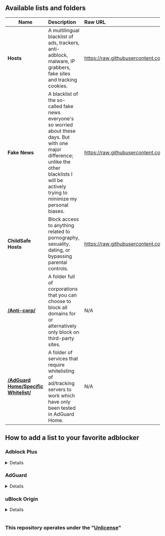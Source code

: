 ## Available lists and folders
 Name | Description | Raw URL |
----- |:----------- |:--------|
**Hosts** | A multilingual blacklist of ads, trackers, anti-adblock, malware, IP grabbers, fake sites and tracking cookies. | https://raw.githubusercontent.com/Cybo1927/Hosts/master/Hosts
**Fake News** | A blacklist of the so-called fake news everyone's so worried about these days. But with one major difference; unlike the other blacklists I will be actively trying to minimize my personal biases. | https://raw.githubusercontent.com/Cybo1927/Hosts/master/Fake%20News
**ChildSafe Hosts** | Block access to anything related to pornography, sexuality, dating, or bypassing parental controls. | https://raw.githubusercontent.com/Cybo1927/Hosts/master/ChildSafe%20Hosts
**[/Anti-corp/](https://github.com/Cybo1927/Hosts/tree/master/Anti-corp)** | A folder full of corporations that you can choose to block all domains for or alternatively only block on third-party sites. | N/A
**[/AdGuard Home/Specific Whitelist/](https://github.com/Cybo1927/Hosts/tree/master/AdGuard%20Home/Specific%20Whitelist)** | A folder of services that require whitelisting of ad/tracking servers to work which have only been tested in AdGuard Home. | N/A

## How to add a list to your favorite adblocker
### Adblock Plus
<details>
  
[Tutorial from Adblock Plus](https://help.eyeo.com/en/adblockplus/add-a-filter-list)
  
</details>

### AdGuard
<details>
  
**COMING SOON**

</details>

### uBlock Origin
<details>
  
[Tutorial from uBlock Origin](https://github.com/gorhill/uBlock/wiki/Filter-lists-from-around-the-web)

</details>

<br>

### This repository operates under the "[Unlicense](https://unlicense.org/)"
